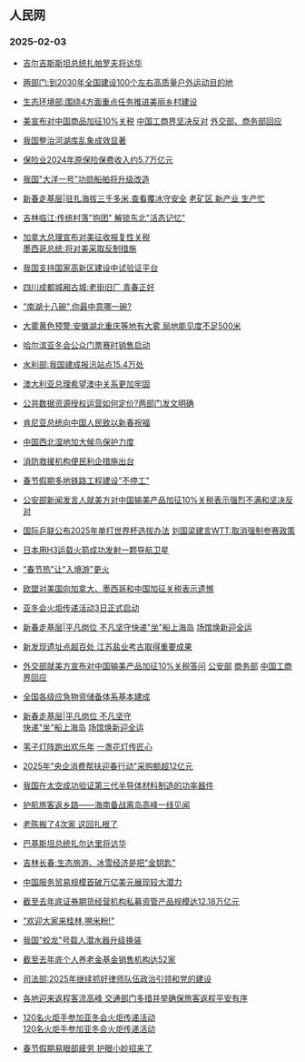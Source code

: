 ## 人民网 
### 2025-02-03

+ [吉尔吉斯斯坦总统扎帕罗夫将访华](http://world.people.com.cn/n1/2025/0202/c1002-40411723.html)

+ [两部门:到2030年全国建设100个左右高质量户外运动目的地](http://politics.people.com.cn/n1/2025/0202/c1001-40411725.html)

+ [生态环境部:围绕4方面重点任务推进美丽乡村建设](http://politics.people.com.cn/n1/2025/0202/c1001-40411759.html)

+ [美宣布对中国商品加征10%关税</a> <a href="http://world.people.com.cn/n1/2025/0202/c1002-40411772.html" target="_blank">中国工商界坚决反对</a> <a href="http://world.people.com.cn/n1/2025/0202/c1002-40411726.html" target="_blank">外交部、</a><a href="http://world.people.com.cn/n1/2025/0202/c1002-40411724.html" target="_blank">商务部回应](http://world.people.com.cn/n1/2025/0202/c1002-40411580.html)

+ [我国整治河湖库乱象成效显著](http://env.people.com.cn/n1/2025/0202/c1010-40411768.html)

+ [保险业2024年原保险保费收入约5.7万亿元](http://finance.people.com.cn/n1/2025/0202/c1004-40411733.html)

+ [我国"大洋一号"功勋船舶将升级改造](http://finance.people.com.cn/n1/2025/0202/c1004-40411760.html)

+ [新春走基层|</a><a href="http://finance.people.com.cn/n1/2025/0202/c1004-40411537.html" target="_blank">驻扎海拔三千多米,查看覆冰守安全</a> <a href="http://finance.people.com.cn/n1/2025/0202/c1004-40411539.html" target="_blank">老矿区 新产业 生产忙](http://finance.people.com.cn/GB/8215/459972/459973/index.html)

+ [吉林临江:传统村落"抱团" 解锁东北"活态记忆"](http://ent.people.com.cn/n1/2025/0202/c1012-40411560.html)

+ [加拿大总理宣布对美征收报复性关税</a><br><a href="http://world.people.com.cn/n1/2025/0202/c1002-40411737.html" target="_blank">墨西哥总统:将对美采取反制措施](http://world.people.com.cn/n1/2025/0202/c1002-40411757.html)

+ [我国支持国家高新区建设中试验证平台](http://finance.people.com.cn/n1/2025/0202/c1004-40411535.html)

+ [四川成都城厢古城:老街旧厂 青春正好](http://ent.people.com.cn/n1/2025/0202/c1012-40411558.html)

+ ["南湖十八碗",你最中意哪一碗?](http://ent.people.com.cn/n1/2025/0202/c1012-40411562.html)

+ [大雾黄色预警:安徽湖北重庆等地有大雾 局地能见度不足500米](http://society.people.com.cn/n1/2025/0202/c1008-40411707.html)

+ [哈尔滨亚冬会公众门票赛时销售启动](http://ent.people.com.cn/n1/2025/0202/c1012-40411540.html)

+ [水利部:我国建成报汛站点15.4万处](http://finance.people.com.cn/n1/2025/0202/c1004-40411536.html)

+ [澳大利亚总理希望澳中关系更加牢固](http://world.people.com.cn/n1/2025/0202/c1002-40411546.html)

+ [公共数据资源授权运营如何定价?两部门发文明确](http://finance.people.com.cn/n1/2025/0202/c1004-40411524.html)

+ [肯尼亚总统向中国人民致以新春祝福](http://world.people.com.cn/n1/2025/0202/c1002-40411544.html)

+ [中国西北湿地加大候鸟保护力度](http://society.people.com.cn/n1/2025/0202/c1008-40411526.html)

+ [消防救援机构便民利企措施出台](http://society.people.com.cn/n1/2025/0202/c1008-40411527.html)

+ [春节假期多地铁路工程建设"不停工"](http://society.people.com.cn/n1/2025/0202/c1008-40411521.html)

+ [公安部新闻发言人就美方对中国输美产品加征10%关税表示强烈不满和坚决反对](http://society.people.com.cn/n1/2025/0203/c1008-40411787.html)

+ [国际乒联公布2025年单打世界杯选拔办法</a> <a href="http://ent.people.com.cn/n1/2025/0203/c1012-40411790.html" target="_blank">刘国梁建言WTT:取消强制参赛政策](http://ent.people.com.cn/n1/2025/0203/c1012-40411789.html)

+ [日本用H3运载火箭成功发射一颗导航卫星](http://world.people.com.cn/n1/2025/0202/c1002-40411783.html)

+ ["春节热"让"入境游"更火](http://world.people.com.cn/n1/2025/0203/c1002-40411805.html)

+ [欧盟对美国向加拿大、墨西哥和中国加征关税表示遗憾](http://world.people.com.cn/n1/2025/0203/c1002-40411792.html)

+ [亚冬会火炬传递活动3日正式启动](http://ent.people.com.cn/n1/2025/0203/c1012-40411803.html)

+ [新春走基层|平凡岗位 不凡坚守</a><a href="http://society.people.com.cn/n1/2025/0203/c1008-40411814.html" target="_blank">快递"坐"船上海岛</a> <a href="http://society.people.com.cn/n1/2025/0203/c1008-40411815.html" target="_blank">场馆焕新迎全运](http://society.people.com.cn/n1/2025/0203/c1008-40411813.html)

+ [新发现遗址点超百处 江苏盐业考古取得重要成果](http://ent.people.com.cn/n1/2025/0203/c1012-40411821.html)

+ [外交部就美方宣布对中国输美产品加征10%关税答问</a> <a href="http://world.people.com.cn/n1/2025/0203/c1002-40411810.html" target="_blank">公安部</a> <a href="http://world.people.com.cn/n1/2025/0203/c1002-40411809.html" target="_blank">商务部</a> <a href="http://world.people.com.cn/n1/2025/0203/c1002-40411811.html" target="_blank">中国工商界回应](http://world.people.com.cn/n1/2025/0203/c1002-40411808.html)

+ [全国各级应急物资储备体系基本建成](http://env.people.com.cn/n1/2025/0203/c1010-40411824.html%22%20target%3D%22_blank%22%20rel%3D%22noopener%22%3E2024%E5%B9%B4%22%E4%B8%89%E5%8C%97%22%E5%B7%A5%E7%A8%8B%E6%94%BB%E5%9D%9A%E6%88%98%E5%AE%8C%E6%88%90%E5%90%84%E9%A1%B9%E5%BB%BA%E8%AE%BE%E4%BB%BB%E5%8A%A1%E8%B6%855700%E4%B8%87%E4%BA%A9%3C/a%3E%3C/li%3E%20%5B2025%E5%B9%B402%E6%9C%8803%E6%97%A507:17%5D%3Cli%3E%3Ca%20href%3D%22http://society.people.com.cn/n1/2025/0203/c1008-40411828.html)

+ [新春走基层|</a><a href="http://society.people.com.cn/n1/2025/0203/c1008-40411813.html" target="_blank">平凡岗位 不凡坚守</a><br><a href="http://society.people.com.cn/n1/2025/0203/c1008-40411814.html" target="_blank">快递"坐"船上海岛</a> <a href="http://society.people.com.cn/n1/2025/0203/c1008-40411815.html" target="_blank">场馆焕新迎全运](http://finance.people.com.cn/GB/8215/459972/459973/index.html)

+ [苇子灯阵跑出欢乐年</a> <a href="http://ent.people.com.cn/n1/2025/0203/c1012-40411818.html" target="_blank">一盏花灯传匠心](http://ent.people.com.cn/GB/458447/458829/index.html%22target%3D%22_blank%22%3E%E6%96%87%E5%8C%96%E4%B8%AD%E5%9B%BD%E8%A1%8C%7C%3C/a%3E%3Ca%20href%3D%22http://ent.people.com.cn/n1/2025/0203/c1012-40411817.html)

+ [2025年"央企消费帮扶迎春行动"采购额超12亿元](http://finance.people.com.cn/n1/2025/0203/c1004-40411830.html)

+ [我国在太空成功验证第三代半导体材料制造的功率器件](http://finance.people.com.cn/n1/2025/0203/c1004-40411827.html)

+ [护航旅客返乡路——海南备战离岛高峰一线见闻](http://society.people.com.cn/n1/2025/0203/c1008-40411829.html)

+ [老陈搬了4次家 这回扎根了](http://society.people.com.cn/n1/2025/0203/c1008-40411801.html)

+ [巴基斯坦总统扎尔达里将访华](http://world.people.com.cn/n1/2025/0203/c1002-40411965.html)

+ [吉林长春:生态旅游、冰雪经济是把"金钥匙"](http://finance.people.com.cn/n1/2025/0203/c1004-40411822.html)

+ [中国服务贸易规模首破万亿美元展现较大潜力](http://finance.people.com.cn/n1/2025/0203/c1004-40411942.html)

+ [截至去年底证券期货经营机构私募资管产品规模达12.18万亿元](http://env.people.com.cn/n1/2025/0203/c1010-40411824.html%22%20target%3D%22_blank%22%20rel%3D%22noopener%22%3E2024%E5%B9%B4%22%E4%B8%89%E5%8C%97%22%E5%B7%A5%E7%A8%8B%E6%94%BB%E5%9D%9A%E6%88%98%E5%AE%8C%E6%88%90%E5%90%84%E9%A1%B9%E5%BB%BA%E8%AE%BE%E4%BB%BB%E5%8A%A1%E8%B6%855700%E4%B8%87%E4%BA%A9%3C/a%3E%3C/li%3E%20%5B2025%E5%B9%B402%E6%9C%8803%E6%97%A507:17%5D%3Cli%3E%3Ca%20href%3D%22http://finance.people.com.cn/n1/2025/0203/c1004-40411967.html)

+ ["欢迎大家来桂林,嗍米粉!"](http://society.people.com.cn/n1/2025/0203/c1008-40411797.html)

+ [我国"蛟龙"号载人潜水器升级换装](http://finance.people.com.cn/n1/2025/0203/c1004-40411991.html)

+ [截至去年底个人养老金基金销售机构达52家](http://finance.people.com.cn/n1/2025/0203/c1004-40411985.html)

+ [司法部:2025年继续抓好律师队伍政治引领和党的建设](http://society.people.com.cn/n1/2025/0203/c1008-40412010.html)

+ [各地迎来返程客流高峰 交通部门多措并举确保旅客返程平安有序](http://finance.people.com.cn/n1/2025/0203/c1004-40411999.html)

+ [120名火炬手参加亚冬会火炬传递活动</a><br><a href="http://ent.people.com.cn/n1/2025/0203/c1012-40412000.html" target="_blank">120名火炬手参加亚冬会火炬传递活动](http://ent.people.com.cn/n1/2025/0203/c1012-40412001.html)

+ [春节假期易眼部疲劳 护眼小妙招来了](http://ent.people.com.cn/n1/2025/0203/c1012-40411976.html)

